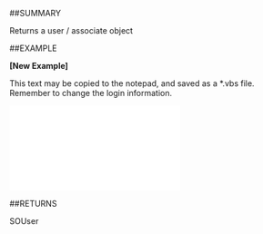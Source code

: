 

##SUMMARY


Returns a user / associate object



##EXAMPLE

**[New Example]**

This text may be copied to the notepad, and saved as a *.vbs file. Remember to change the login information.

![](../../Examples/vbs/SOAdmin.GetUser.vbs.txt)




##RETURNS

SOUser




